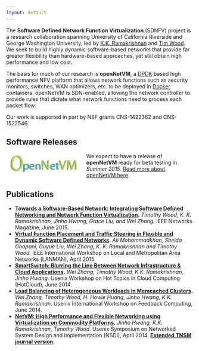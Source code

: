 ```yaml
---
layout: default
---
```

The **Software Defined Network Function Virtualization** (SDNFV) project is a research collaboration spanning University of California Riverside and George Washington University, led by [K.K. Ramakrishnan](http://www.cs.ucr.edu/~kk/) and [Tim Wood](http://faculty.cs.gwu.edu/~timwood/wiki/doku.php). We seek to build highly dynamic software-based networks that provide far greater flexibility than hardware-based approaches, yet still obtain high performance and low cost.  

The basis for much of our research is **openNetVM**, a [DPDK](http://dpdk.org) based high performance NFV platform that allows network functions such as security monitors, switches, WAN optimizers, etc. to be deployed in [Docker](http://www.docker.com) containers.  openNetVM is SDN-enabled, allowing the network controller to provide rules that dictate what network functions need to process each packet flow.

Our work is supported in part by NSF grants CNS-1422362 and CNS-1522546.

## Software Releases

[<img src="res/onvm-logo.png" style="float:left; padding-right:15px;">](/onvm/)

We expect to have a release of **openNetVM** ready for beta testing in *Summer 2015*. [Read more about openNetVM here](/onvm/).

## Publications
  * **[Towards a Software-Based Network: Integrating Software Defined Networking and Network Function Virtualization](http://faculty.cs.gwu.edu/~timwood/papers/15-Network-sdnfv.pdf).** *Timothy Wood, K. K. Ramakrishnan, Jinho Hwang, Grace Liu, and Wei Zhang.* IEEE Networks Magazine, June 2015.
  * **[Virtual Function Placement and Traffic Steering in Flexible and Dynamic Software Defined Networks](http://faculty.cs.gwu.edu/~timwood/papers/15-LANMAN-placement.pdf).** *Ali Mohammadkhan, Sheida Ghapani, Guyue Liu, Wei Zhang, K. K. Ramakrishnan and Timothy Wood.* IEEE International Workshop on Local and Metropolitan Area Networks (LANMAN), April 2015.
  * **[SmartSwitch: Blurring the Line Between Network Infrastructure & Cloud Applications](http://faculty.cs.gwu.edu/~timwood/papers/14-HotCloud-smartswitch.pdf).** *Wei Zhang, Timothy Wood, K.K. Ramakrishnan, Jinho Hwang.* Usenix Workshop on Hot Topics in Cloud Computing (HotCloud), June 2014.
  * **[Load Balancing of Heterogeneous Workloads in Memcached Clusters](http://faculty.cs.gwu.edu/~timwood/papers/14-Feedback-memswitch.pdf).** *Wei Zhang, Timothy Wood, H. Howie Huang, Jinho Hwang, K.K. Ramakrishnan*. Usenix International Workshop on Feedback Computing, June 2014.
  * **[NetVM: High Performance and Flexible Networking using Virtualization on Commodity Platforms](http://faculty.cs.gwu.edu/~timwood/papers/14-NSDI-netvm.pdf).** *Jinho Hwang, K.K. Ramakrishnan, Timothy Wood.* Usenix Symposium on Networked System Design and Implementation (NSDI), April 2014. **[Extended TNSM journal version](http://faculty.cs.gwu.edu/~timwood/papers/15-TNSM-netvm.pdf).**
